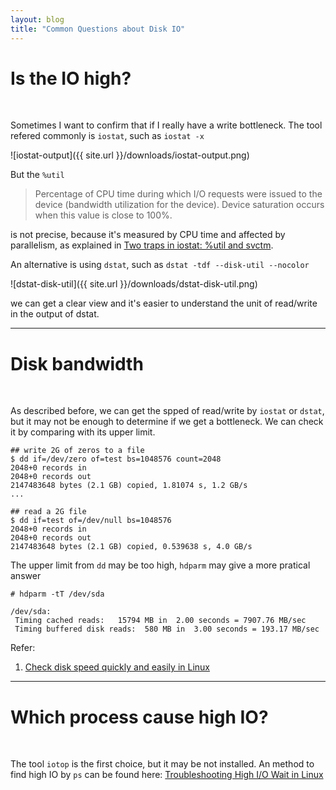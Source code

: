 ```yaml
---
layout: blog
title: "Common Questions about Disk IO"
---
```


# Is the IO high?

<br />

Sometimes I want to confirm that if I really have a write bottleneck. The tool refered commonly is `iostat`, such as `iostat -x`

![iostat-output]({{ site.url }}/downloads/iostat-output.png)

But the `%util`

> Percentage of CPU time during which I/O requests were issued to the device (bandwidth utilization for the device).  Device  saturation occurs when this value is close to 100%.

is not precise, because it's measured by CPU time and affected by parallelism, as explained in [Two traps in iostat: %util and svctm](https://brooker.co.za/blog/2014/07/04/iostat-pct.html).

An alternative is using `dstat`, such as `dstat -tdf --disk-util --nocolor`

![dstat-disk-util]({{ site.url }}/downloads/dstat-disk-util.png)

we can get a clear view and it's easier to understand the unit of read/write in the output of dstat.

---

# Disk bandwidth

<br />

As described before, we can get the spped of read/write by `iostat` or `dstat`, but it may not be enough to determine if we get a bottleneck. We can check it by comparing with its upper limit.

```
## write 2G of zeros to a file
$ dd if=/dev/zero of=test bs=1048576 count=2048
2048+0 records in
2048+0 records out
2147483648 bytes (2.1 GB) copied, 1.81074 s, 1.2 GB/s
...

## read a 2G file
$ dd if=test of=/dev/null bs=1048576
2048+0 records in
2048+0 records out
2147483648 bytes (2.1 GB) copied, 0.539638 s, 4.0 GB/s
```

The upper limit from `dd` may be too high, `hdparm` may give a more pratical answer

```
# hdparm -tT /dev/sda

/dev/sda:
 Timing cached reads:   15794 MB in  2.00 seconds = 7907.76 MB/sec
 Timing buffered disk reads:  580 MB in  3.00 seconds = 193.17 MB/sec
```

Refer:

1. [Check disk speed quickly and easily in Linux](http://www.stevefortuna.com/check-disk-speed-quickly-and-easily-in-linux/)

---

# Which process cause high IO?

<br />

The tool `iotop` is the first choice, but it may be not installed. An method to find high IO by `ps` can be found here: [Troubleshooting High I/O Wait in Linux](http://bencane.com/2012/08/06/troubleshooting-high-io-wait-in-linux/)
